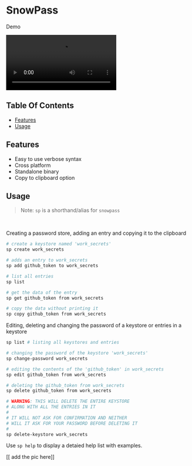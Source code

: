 # SnowPass

Demo 

![snowpass_demo_video](./media/snowpass_demo_video.mkv)

## Table Of Contents
- [Features](#features)
- [Usage](#usage)


## Features

- Easy to use verbose syntax
- Cross platform 
- Standalone binary
- Copy to clipboard option

## Usage 

> Note: `sp` is a shorthand/alias for `snowpass`

<br />

Creating a password store, adding an entry and copying it to the clipboard

```bash
# create a keystore named 'work_secrets'
sp create work_secrets

# adds an entry to work_secrets
sp add github_token to work_secrets

# list all entries
sp list 

# get the data of the entry 
sp get github_token from work_secrets

# copy the data without printing it 
sp copy github_token from work_secrets
```

Editing, deleting and changing the password of a keystore or entries in a
keystore

```bash
sp list # listing all keystores and entries

# changing the password of the keystore 'work_secrets'
sp change-password work_secrets

# editing the contents of the 'github_token' in work_secrets
sp edit github_token from work_secrets

# deleting the github_token from work_secrets
sp delete github_token from work_secrets

# WARNING: THIS WILL DELETE THE ENTIRE KEYSTORE 
# ALONG WITH ALL THE ENTRIES IN IT
#
# IT WILL NOT ASK FOR CONFIRMATION AND NEITHER 
# WILL IT ASK FOR YOUR PASSWORD BEFORE DELETING IT
# 
sp delete-keystore work_secrets
```

Use `sp help` to display a detaied help list with examples.

[[ add the pic here]]


